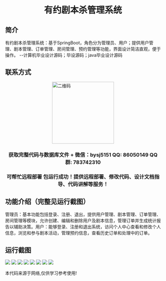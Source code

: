 <p><h1 align="center">有约剧本杀管理系统</h1></p>

## 简介
有约剧本杀管理系统：基于SpringBoot，角色分为管理员、用户；提供用户管理、剧本管理、订单管理、房间管理、预约管理等功能，界面设计简洁直观，便于操作。    --计算机毕业设计源码；毕设源码；java毕业设计源码


## 联系方式
<img src="https://bs-1329754181.cos.ap-shanghai.myqcloud.com/wx.jpg" alt="二维码" style="display: block; margin: 0 auto;" width="200px">
<p><h3 align="center">获取完整代码与数据库文件 + 微信：bysj5151 QQ: 86050149 QQ群: 783742310</h3></p>
<p><h3 align="center">可帮忙远程部署 包运行成功！提供远程部署、修改代码、设计文档指导、代码讲解等服务！</h3></p>

## 功能介绍（完整见运行截图）
管理员：基本功能包括登录、注册、退出，提供用户管理、剧本管理、订单管理、房间管理等模块，允许创建、编辑和删除用户及剧本信息，管理订单并生成统计报告以辅助决策。用户：能够登录、注册和退出系统，访问个人中心查看和修改个人信息，浏览和参与剧本活动，管理预约信息，查看历史订单和处理中的订单。


## 运行截图
![](imgs/588112-20220619094146261-790399503.png)
![](imgs/588112-20220619094152481-1184755275.png)
![](imgs/588112-20220619094157412-466282258.png)
![](imgs/588112-20220619094202399-695611078.png)
![](imgs/588112-20220619094209923-821664630.png)
![](imgs/588112-20220619094215856-836563147.png)
![](imgs/588112-20220619094219617-687188167.png)
![](imgs/588112-20220619094223547-175692910.png)

<p>本代码来源于网络,仅供学习参考使用!</p>
